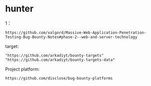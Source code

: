 # hunter

1：
```
https://github.com/xalgord/Massive-Web-Application-Penetration-Testing-Bug-Bounty-Notes#phase-2--web-and-server-technology
```


target:
```
"https://github.com/arkadiyt/bounty-targets"
"https://github.com/arkadiyt/bounty-targets-data"
```


Project platform:
```
https://github.com/disclose/bug-bounty-platforms
```

